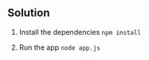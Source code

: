 ## Solution

1. Install the dependencies
<code>npm install</code>

2. Run the app
<code>node app.js</code>
